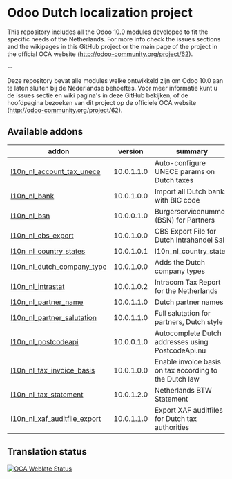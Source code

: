 

Odoo Dutch localization project
===============================

This repository includes all the Odoo 10.0 modules developed to fit the specific needs of the Netherlands.
For more info check the issues sections and the wikipages in this GitHub project or the main page of the project in the official OCA website (http://odoo-community.org/project/62).

--

Deze repository bevat alle modules welke ontwikkeld zijn om Odoo 10.0 aan te laten sluiten bij de Nederlandse behoeftes. Voor meer informatie kunt u de issues sectie en wiki pagina's in deze GitHub bekijken, of de hoofdpagina bezoeken van dit project op de officiele OCA website (http://odoo-community.org/project/62). 

[//]: # (addons)

Available addons
----------------
addon | version | summary
--- | --- | ---
[l10n_nl_account_tax_unece](l10n_nl_account_tax_unece/) | 10.0.1.1.0 | Auto-configure UNECE params on Dutch taxes
[l10n_nl_bank](l10n_nl_bank/) | 10.0.1.0.0 | Import all Dutch banks with BIC code
[l10n_nl_bsn](l10n_nl_bsn/) | 10.0.0.1.0 | Burgerservicenummer (BSN) for Partners
[l10n_nl_cbs_export](l10n_nl_cbs_export/) | 10.0.1.0.0 | CBS Export File for Dutch Intrahandel Sale
[l10n_nl_country_states](l10n_nl_country_states/) | 10.0.1.0.1 | l10n_nl_country_states
[l10n_nl_dutch_company_type](l10n_nl_dutch_company_type/) | 10.0.1.0.0 | Adds the Dutch company types
[l10n_nl_intrastat](l10n_nl_intrastat/) | 10.0.1.0.2 | Intracom Tax Report for the Netherlands
[l10n_nl_partner_name](l10n_nl_partner_name/) | 10.0.1.1.0 | Dutch partner names
[l10n_nl_partner_salutation](l10n_nl_partner_salutation/) | 10.0.1.1.0 | Full salutation for partners, Dutch style
[l10n_nl_postcodeapi](l10n_nl_postcodeapi/) | 10.0.0.1.0 | Autocomplete Dutch addresses using PostcodeApi.nu
[l10n_nl_tax_invoice_basis](l10n_nl_tax_invoice_basis/) | 10.0.1.0.0 | Enable invoice basis on tax according to the Dutch law
[l10n_nl_tax_statement](l10n_nl_tax_statement/) | 10.0.1.2.0 | Netherlands BTW Statement
[l10n_nl_xaf_auditfile_export](l10n_nl_xaf_auditfile_export/) | 10.0.1.1.0 | Export XAF auditfiles for Dutch tax authorities

[//]: # (end addons)

Translation status
------------------

[![OCA Weblate Status](https://translation.odoo-community.org/widgets/l10n-netherlands-10-0/-/svg-badge.svg)](https://translation.odoo-community.org/projects/l10n-netherlands-10-0/)
